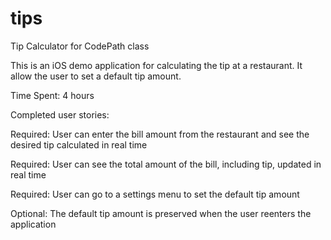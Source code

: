 # tips
Tip Calculator for CodePath class

This is an iOS demo application for calculating the tip at a restaurant.  It allow the user to set a default tip amount.

Time Spent: 4 hours

Completed user stories:

Required:  User can enter the bill amount from the restaurant and see the desired tip calculated in real time

Required:  User can see the total amount of the bill, including tip, updated in real time

Required:  User can go to a settings menu to set the default tip amount

Optional:  The default tip amount is preserved when the user reenters the application
